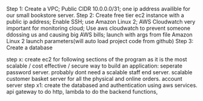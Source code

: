 Step 1: Create a VPC; Public CIDR 10.0.0.0/31; one ip address availible for our small bookstore server.
Step 2: Create free tier ec2 instance with a public ip address; Enable SSH; use Amazon Linux 2; AWS Cloudwatch very important for monitoring cloud; Use aws cloudwatch to prevent someone ddossing us and causing big AWS bills; launch with args from file Amazon Linux 2 launch parameters(will auto load project code from github)
Step 3: Create a database

step x: create ec2 for following sections of the program as it is the most scalable / cost effective / secure way to build an application: seperate password server. probably dont need a scalable staff end server. scalable customer basket server for all the physical and online orders. account server
step x1: create the databased and authentication using aws services. api gateway to do http, lambda to do the backend functions,
